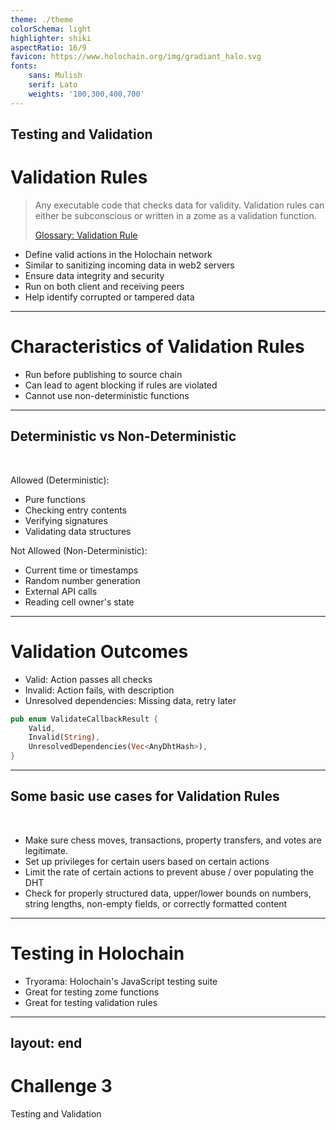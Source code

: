 ```yaml
---
theme: ./theme
colorSchema: light
highlighter: shiki
aspectRatio: 16/9
favicon: https://www.holochain.org/img/gradiant_halo.svg
fonts:
    sans: Mulish
    serif: Lato
    weights: '100,300,400,700'
---
```

Testing and Validation
---

# Validation Rules

> Any executable code that checks data for validity. Validation rules can either be subconscious or written in a zome as a validation function.
>
> [Glossary: Validation Rule](https://developer.holochain.org/resources/glossary/#validation-rule)

<v-clicks>

- Define valid actions in the Holochain network
- Similar to sanitizing incoming data in web2 servers
- Ensure data integrity and security
- Run on both client and receiving peers
- Help identify corrupted or tampered data

</v-clicks>

---

# Characteristics of Validation Rules

<v-clicks>

- Run before publishing to source chain
- Can lead to agent blocking if rules are violated
- Cannot use non-deterministic functions

</v-clicks>

---

## Deterministic vs Non-Deterministic

<v-clicks>
<br/>

Allowed (Deterministic):
- Pure functions
- Checking entry contents
- Verifying signatures
- Validating data structures

Not Allowed (Non-Deterministic):
- Current time or timestamps
- Random number generation
- External API calls
- Reading cell owner's state

</v-clicks>

---

# Validation Outcomes


<v-clicks>

- Valid: Action passes all checks
- Invalid: Action fails, with description
- Unresolved dependencies: Missing data, retry later

```rust
pub enum ValidateCallbackResult {
    Valid,
    Invalid(String),
    UnresolvedDependencies(Vec<AnyDhtHash>),
}
```

</v-clicks>


---

## Some basic use cases for Validation Rules

<br/>

<v-clicks>

- Make sure chess moves, transactions, property transfers, and votes are legitimate.
- Set up privileges for certain users based on certain actions
- Limit the rate of certain actions to prevent abuse / over populating the DHT
- Check for properly structured data, upper/lower bounds on numbers, string lengths, non-empty fields, or correctly formatted content

</v-clicks>

---

# Testing in Holochain

<v-clicks>

- Tryorama: Holochain's JavaScript testing suite
- Great for testing zome functions
- Great for testing validation rules

</v-clicks>

---
layout: end
---

# Challenge 3
Testing and Validation

